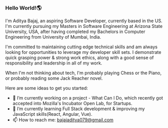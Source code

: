### Hello World!🌎

I'm Aditya Bajaj, an aspiring Software Developer, currently based in the US. 
I'm currently pursuing my Masters in Software Engineering at Arizona State University, USA, after having completed my Bachelors in Computer Engineering from University of Mumbai, India.

I'm committed to maintaining cutting edge technical skills and am always looking for opportunities to leverage my developer skill sets. I demonstrate quick grasping power & strong work ethics, along with a good sense of responsibility and leadership in all of my work.

When I'm not thinking about tech, I'm probably playing Chess or the Piano, or probably reading some Jack Reacher novel. 

Here are some ideas to get you started:

- 🔭 I’m currently working on a project - What Can I Do, which recently got accepted into Mozilla's Incubator Open Lab, for Startups.
- 🌱 I’m currently learning Full Stack development & improving my JavaScript skills(React, Angular, Vue).
- 📫 How to reach me: bajajaditya079@gmail.com
<!--
**adityab079/adityab079** is a ✨ _special_ ✨ repository because its `README.md` (this file) appears on your GitHub profile.

-->
